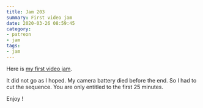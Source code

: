 ```yaml
---
title: Jam 203
summary: First video jam
date: 2020-03-26 08:59:45
category:
- patreon
- jam
tags:
- jam
---
```


Here is [my first video jam](https://youtu.be/J7WQ-pz0nwg).

It did not go as I hoped. My camera battery died before the end. So I had to cut the sequence. You are only entitled to the first 25 minutes.

Enjoy !
